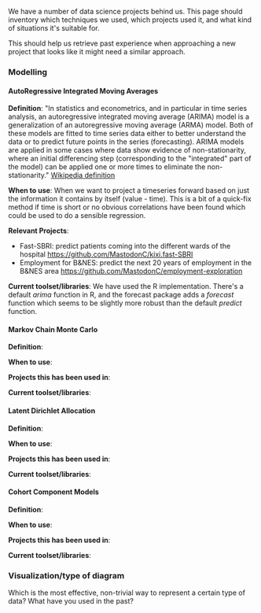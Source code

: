 We have a number of data science projects behind us.  This page should inventory which techniques we used, which projects used it, and what kind of situations it's suitable for.

This should help us retrieve past experience when approaching a new project that looks like it might need a similar approach.

### Modelling

#### AutoRegressive Integrated Moving Averages

**Definition**:
"In statistics and econometrics, and in particular in time series analysis, an autoregressive integrated moving average (ARIMA) model is a generalization of an autoregressive moving average (ARMA) model. Both of these models are fitted to time series data either to better understand the data or to predict future points in the series (forecasting). ARIMA models are applied in some cases where data show evidence of non-stationarity, where an initial differencing step (corresponding to the "integrated" part of the model) can be applied one or more times to eliminate the non-stationarity."
[Wikipedia definition](https://en.wikipedia.org/wiki/Autoregressive_integrated_moving_average)

**When to use**:
When we want to project a timeseries forward based on just the information it contains by itself (value - time).  This is a bit of a quick-fix method if time is short or no obvious correlations have been found which could be used to do a sensible regression.

**Relevant Projects**:

* Fast-SBRI: predict patients coming into the different wards of the hospital
https://github.com/MastodonC/kixi.fast-SBRI
* Employment for B&NES: predict the next 20 years of employment in the B&NES area
https://github.com/MastodonC/employment-exploration

**Current toolset/libraries**:
We have used the R implementation.  There's a default _arima_ function in R, and the forecast package adds a _forecast_ function which seems to be slightly more robust than the default _predict_ function.

#### Markov Chain Monte Carlo
**Definition**:

**When to use**:

**Projects this has been used in**:

**Current toolset/libraries**:


#### Latent Dirichlet Allocation
**Definition**:

**When to use**:

**Projects this has been used in**:

**Current toolset/libraries**:


#### Cohort Component Models
**Definition**:

**When to use**:

**Projects this has been used in**:

**Current toolset/libraries**:



### Visualization/type of diagram

Which is the most effective, non-trivial way to represent a certain type of data?  What have you used in the past?
